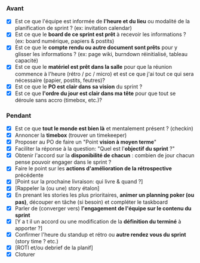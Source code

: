 ### Avant

- [x]  Est ce que l'équipe est informée de **l'heure et du lieu** ou modalité de la planification de sprint ? (ex: invitation calendar)
- [x]  Est ce que le **board de ce sprint est prêt** à recevoir les informations ? (ex: board numérique, papiers & postits)
- [x]  Est ce que le **compte rendu ou autre document sont prêts** pour y glisser les informations ? (ex: page wiki, burndown réinitialisé, tableau capacité)
- [x]  Est ce que le **matériel est prêt dans la salle** pour que la réunion commence à l'heure (rétro / pc / micro) et est ce que j'ai tout ce qui sera nécessaire (papier, postits, feutres)?
- [x]  Est ce que le **PO est clair dans sa vision** du sprint ?
- [x]  Est ce que **l'ordre du jour est clair dans ma tête** pour que tout se déroule sans accro (timebox, etc.)?

### Pendant

- [x]  Est ce que **tout le monde est bien là** et mentalement présent ? (checkin)
- [x]  Annoncer la **timebox** (trouver un timekeeper)
- [x]  Proposer au PO de faire un "Point **vision à moyen terme**"
- [x]  Faciliter la réponse à la question: "Quel est l'**objectif du sprint** ?"
- [x]  Obtenir l'accord sur la **disponibilité de chacun** : combien de jour chacun pense pouvoir engager dans le sprint ?
- [x]  Faire le point sur les **actions d'amélioration de la rétrospective** précédente
- [x]  [Point sur la prochaine livraison: qui livre & quand ?]
- [x]  [Rappeler la (ou une) story étalon]
- [x]  En prenant les stories les plus prioritaires, **animer un planning poker (ou pas)**, découper en tâche (si besoin) et compléter le taskboard
- [x]  Parler de (converger vers) **l'engagement de l'équipe sur le contenu du sprint**
- [x]  [Y a t il un accord ou une modification de la **définition du terminé** à apporter ?]
- [x]  Confirmer l'heure du standup et rétro ou **autre rendez vous du sprint** (story time ? etc.)
- [x] [ROTI et/ou debrief de la planif]
- [x]  Cloturer
